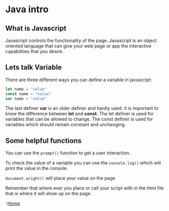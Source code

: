 # Java intro

## What is Javascript

Javascript controls the functionality of the page. Javascript is an object oriented language that can give your web page or app the interactive capabilities that you desire.

## Lets talk Variable

There are three different ways you can define a variable in javascript:

```javascript
let name = "value"
const name = "value"
var name = "value"
```

The last definer **var** is an older definer and hardly used. it is important to know the difference between **let** and **const**. The let definer is used for variables that can be allowed to change. The const definer is used for variables which should remain constant and unchanging.

## Some helpful functions

You can use the `prompt()` function to get a user interaction.

To check the value of a variable you can use the `console.log()` which will print the value in the console.

`document.wright()` will place your value on the page

Remember that where ever you place or call your script with in the html file that is where it will show up on the page.

-[Home](README.md)
